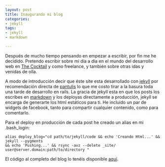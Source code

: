 ```yaml
---
layout: post
title: Inaugurando mi blog
categories:
- jekyll
tags:
- jekyll
- markdown

---
```


Después de mucho tiempo pensando en empezar a escribir, por fin me he decidido. Pretendo escribir sobre mi día a día en el mundo del desarrollo web en [The Cocktail](http://the-cocktail.com/) y como freelance, y también sobre otras idas y venidas de olla.

A modo de introducción decir que éste site esta desarrollado con [jekyll](http://github.com/mojombo/jekyll) por recomendación directa de [pantulis](http://hronia.blogalia.com/) lo que me costo tirar a la basura toda una tarde de desarrollo en rails. La gracia de jekyll esta en que los posts los escribes en [markdown](http://en.wikipedia.org/wiki/Markdown) y los deployas directamente a producción, jekyll se encarga de generarte los html estáticos para ti. He incluido un par de widgets de facebook, tanto para compartir cualquier contenido, como para comentarlo.

Para el deploy en producción de cada post he creado un alias en mi .bash_login:

	alias deploy_blog="cd path/to/jekyll/code && echo 'Creando Html...' && jekyll --pygments 
	&& echo 'Pushing...' && rsync -avz --delete _site/ user@server.domain:path/to/directory "
	

El código al completo del blog lo tenéis disponible [aquí](http://github.com/cantorrodista/my-jekyll-blog).













